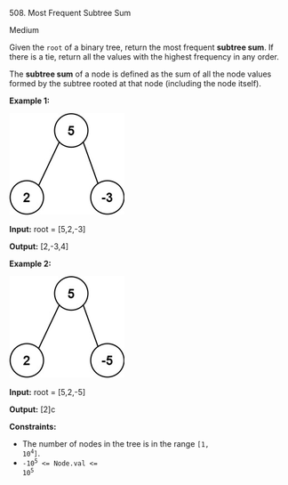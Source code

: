 508\. Most Frequent Subtree Sum

Medium

Given the `root` of a binary tree, return the most frequent **subtree sum**. If there is a tie, return all the values with the highest frequency in any order.

The **subtree sum** of a node is defined as the sum of all the node values formed by the subtree rooted at that node (including the node itself).

**Example 1:**

![](freq1-tree.jpg)

**Input:** root = [5,2,-3]

**Output:** [2,-3,4]

**Example 2:**

![](freq2-tree.jpg)

**Input:** root = [5,2,-5]

**Output:** [2]c

**Constraints:**

*   The number of nodes in the tree is in the range <code>[1, 10<sup>4</sup>]</code>.
*   <code>-10<sup>5</sup> <= Node.val <= 10<sup>5</sup></code>